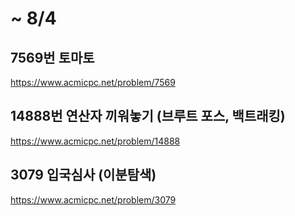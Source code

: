 # ~ 8/4

## 7569번 토마토  
https://www.acmicpc.net/problem/7569  

## 14888번 연산자 끼워놓기 (브루트 포스, 백트래킹)
https://www.acmicpc.net/problem/14888

## 3079 입국심사 (이분탐색)
https://www.acmicpc.net/problem/3079
